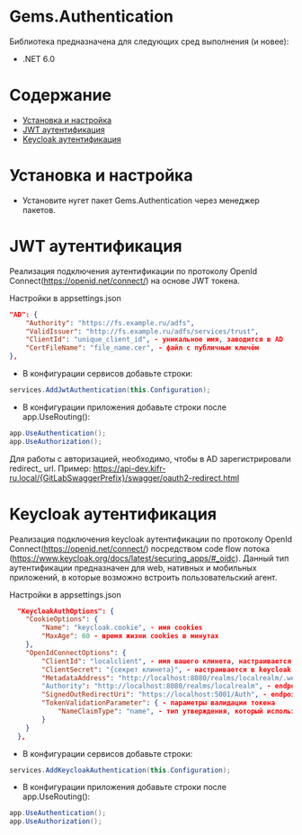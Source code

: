 # Gems.Authentication

Библиотека предназначена для следующих сред выполнения (и новее):

* .NET 6.0

# Содержание

* [Установка и настройка](#УстановкаИНастройка)
* [JWT аутентификация](#JWTАутентификация)
* [Keycloak аутентификация](#KeycloakАутентификация)

# Установка и настройка <a name="УстановкаИНастройка"></a>
- Установите нугет пакет Gems.Authentication через менеджер пакетов.

# JWT аутентификация <a name="JWTАутентификация"></a>

Реализация подключения аутентификации по протоколу OpenId Connect(https://openid.net/connect/) на основе JWT токена.

Настройки в appsettings.json
```json
"AD": {
    "Authority": "https://fs.example.ru/adfs",
    "ValidIssuer": "http://fs.example.ru/adfs/services/trust",
    "ClientId": "unique_client_id", - уникальное имя, заводится в AD
    "CertFileName": "file_name.cer", - файл с публичным ключём
},
```
- В конфигурации сервисов добавьте строки:
```csharp
services.AddJwtAuthentication(this.Configuration);
```

- В конфигурации приложения добавьте строки после app.UseRouting():
```csharp
app.UseAuthentication();
app.UseAuthorization();
```

Для работы c авторизацией, необходимо, чтобы в AD зарегистрировали redirect_ url. Пример: https://api-dev.kifr-ru.local/{GitLabSwaggerPrefix}/swagger/oauth2-redirect.html

# Keycloak аутентификация <a name="KeycloakАутентификация"></a>
Реализация подключения keycloak аутентификации по протоколу OpenId Connect(https://openid.net/connect/) посредством code flow потока (https://www.keycloak.org/docs/latest/securing_apps/#_oidc).
Данный тип аутентификации предназначен для web, нативных и мобильных приложений, в которые возможно встроить пользовательский агент. 

Настройки в appsettings.json
```json
  "KeycloakAuthOptions": {
    "CookieOptions": {
        "Name": "keycloak.cookie", - имя cookies
        "MaxAge": 60 - время жизни cookies в минутах
    },
    "OpenIdConnectOptions": {
        "ClientId": "localclient", - имя вашего клинета, настраивается в keycloak
        "ClientSecret": "{секрет клинета}", - настраивается в keycloak
        "MetadataAddress": "http://localhost:8080/realms/localrealm/.well-known/openid-configuration", - discovery endpoint, нужен для получения метаданных, формируется так: [путь до рилма, в котором зарегистрирован ваш клиент]/.well-known/openid-configuration
        "Authority": "http://localhost:8080/realms/localrealm", - endpoint рилма, в котором зарегистрирован ваш клиент
        "SignedOutRedirectUri": "https://localhost:5001/Auth", - endpoint на который редиректится пользователь после выхода из акаунта
        "TokenValidationParameter": { - параметры валидации токена
            "NameClaimType": "name", - тип утверждения, который используется для определения того, какие утверждения предоставляют значение для свойства Name
        }
    }
  },
```
- В конфигурации сервисов добавьте строки:
```csharp
services.AddKeycloakAuthentication(this.Configuration);
```

- В конфигурации приложения добавьте строки после app.UseRouting():
```csharp
app.UseAuthentication();
app.UseAuthorization();
```